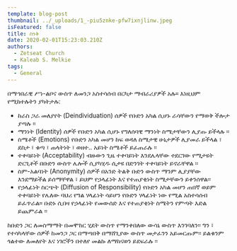 ```yaml
---
template: blog-post
thumbnail: ../_uploads/1_-piu5znke-pfw7ixnjlinw.jpeg
isFeatured: false
title: ስንቅ
date: 2020-02-01T15:23:03.210Z
authors:
  - Zetseat Church
  - Kaleab S. Melkie
tags:
  - General
---
```

<!--StartFragment-->

በማኅበራዊ ሥነ-ልቦና ውስጥ ለመንጋ አስተሳሰብ በርካታ ማብራሪያዎች አሉ። እነዚህም የሚከተሉትን ያካትታሉ:

* ከራስ ጋራ መለያየት (Deindividuation) ሰዎች የቡድን አካል ሲሆኑ ራሳቸውን የማወቅ ችሎታ ያጣሉ ፡፡
* ማንነት (Identity) ሰዎች የቡድን አካል ሲሆኑ የግለሰባዊ ማንነት ስሜታቸውን ሊያጡ ይችላሉ ፡፡
* ስሜቶች (Emotions) የቡድን አካል መሆን ከፍ ወዳለ ስሜታዊ ሁኔታዎች ሊያመራ ይችላል ፣ ደስታ ፣ ቁጣ ፣ ጠላትነት ፣ ወዘተ.. አይነት ስሜቶች ይፈጠራሉ ፡፡
* ተቀባይነት (Acceptability) ብዙውን ጊዜ ተቀባይነት እንደሌላቸው ተደርገው የሚታዩት ድርጊቶች በቡድን ውስጥ ሌሎች ሲያካሂዱ ሲታዩ በድንገት ተቀባይነት ይኖራቸዋል ፡፡
* ስም-አልባነት (Anonymity) ሰዎች በአንድ ትልቅ ቡድን ውስጥ ማንም ሊያያቸው እንደማይችል ይሰማቸዋል ፣ ይህም የኃላፊነት እና የተጠያቂነት ስሜታቸውን ይቀንሰዋል፡፡
* የኃላፊነት ስርጭት (Diffusion of Responsibility) የቡድን አካል መሆን ጠበኛ ወይም ተቀባይነት የሌለው ባህሪ የግል ሃላፊነት ሳይሆን የቡድን ሃላፊነት ነው የሚል አስተሳሰብ ይፈጥራል። ቡድኑ ሲበዛ የኃላፊነት የመውሰድ እና የተጠያቂነት ስሜትን የምጣት እድል ይጨምራል ፡፡

ከቡድን ጋር ለመስማማት በመሞከር ሂደት ውስጥ የማንቀበለው ውሳኔ ውስጥ እንገባለን፡፡ ግን ፣ የተሳካላቸው ሰዎች ከመንጋ ጋር በማጣበቅ በማሸጊያው ውስጥ መታፈንን አይመርጡም፡፡ ይልቁንም ጎልተው ለመለየት እና ነገሮችን በተለየ መልኩ ለማከናወን ይደፍራሉ ፡፡

<!--EndFragment-->